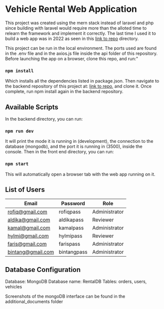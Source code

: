 # Vehicle Rental Web Application

This project was created using the mern stack instead of laravel and php since building with laravel would require more than the alloted time to relearn the framework and implement it correctly. The last time I used it to build a web app was in 2022 as seen in this [link to repo](https://github.com/mhdrofiq/healthapp) directory.

This project can be run in the local environment. The ports used are found in the .env file and in the axios.js file inside the api folder of this repository. Before launching the app on a browser, clone this repo, and run:"

### `npm install`

Which installs all the dependencies listed in package.json. Then navigate to the backend repository of this project at: [link to repo](https://github.com/mhdrofiq/rental-app-backend), and clone it. Once complete, run npm install again in the backend repository.

## Available Scripts

In the backend directory, you can run:

### `npm run dev`

It will print the mode it is running in (development), the connection to the database (mongodb), and the port it is running in (3500), inside the console. Then in the front end directory, you can run:

### `npm start`

This will automatically open a browser tab with the web app running on it.

## List of Users

| Email | Password | Role |
| --- | --- | --- |
| rofiq@gmail.com | rofiqpass | Administrator |
| aldika@gmail.com | aldikapass | Reviewer |
| kamal@gmail.com | kamalpass | Administrator |
| hylmi@gmail.com | hylmipass | Reviewer |
| faris@gmail.com | farispass | Administrator |
| bintang@gmail.com | bintangpass | Administrator |

## Database Configuration

Database: MongoDB
Database name: RentalDB
Tables: orders, users, vehicles

Screenshots of the mongoDB interface can be found in the additional_documents folder




